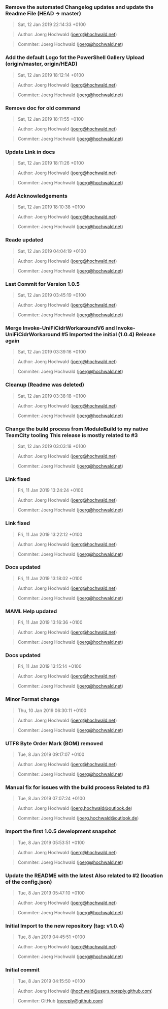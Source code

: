 ### Remove the automated Changelog updates and update the Readme File (HEAD -> master)
>Sat, 12 Jan 2019 22:14:33 +0100

>Author: Joerg Hochwald (joerg@hochwald.net)

>Commiter: Joerg Hochwald (joerg@hochwald.net)




### Add the default Logo fot the PowerShell Gallery Upload (origin/master, origin/HEAD)
>Sat, 12 Jan 2019 18:12:14 +0100

>Author: Joerg Hochwald (joerg@hochwald.net)

>Commiter: Joerg Hochwald (joerg@hochwald.net)




### Remove doc for old command
>Sat, 12 Jan 2019 18:11:55 +0100

>Author: Joerg Hochwald (joerg@hochwald.net)

>Commiter: Joerg Hochwald (joerg@hochwald.net)




###  Update Link in docs
>Sat, 12 Jan 2019 18:11:26 +0100

>Author: Joerg Hochwald (joerg@hochwald.net)

>Commiter: Joerg Hochwald (joerg@hochwald.net)




### Add Acknowledgements
>Sat, 12 Jan 2019 18:10:38 +0100

>Author: Joerg Hochwald (joerg@hochwald.net)

>Commiter: Joerg Hochwald (joerg@hochwald.net)




### Reade updated
>Sat, 12 Jan 2019 04:04:19 +0100

>Author: Joerg Hochwald (joerg@hochwald.net)

>Commiter: Joerg Hochwald (joerg@hochwald.net)




### Last Commit for Version 1.0.5
>Sat, 12 Jan 2019 03:45:19 +0100

>Author: Joerg Hochwald (joerg@hochwald.net)

>Commiter: Joerg Hochwald (joerg@hochwald.net)




### Merge Invoke-UniFiCidrWorkaroundV6 and Invoke-UniFiCidrWorkaround #5 Imported the initial (1.0.4) Release again
>Sat, 12 Jan 2019 03:39:16 +0100

>Author: Joerg Hochwald (joerg@hochwald.net)

>Commiter: Joerg Hochwald (joerg@hochwald.net)




### Cleanup (Readme was deleted)
>Sat, 12 Jan 2019 03:38:18 +0100

>Author: Joerg Hochwald (joerg@hochwald.net)

>Commiter: Joerg Hochwald (joerg@hochwald.net)




### Change the build process from ModuleBuild to my native TeamCity tooling This release is mostly related to #3
>Sat, 12 Jan 2019 03:03:18 +0100

>Author: Joerg Hochwald (joerg@hochwald.net)

>Commiter: Joerg Hochwald (joerg@hochwald.net)




### Link fixed
>Fri, 11 Jan 2019 13:24:24 +0100

>Author: Joerg Hochwald (joerg@hochwald.net)

>Commiter: Joerg Hochwald (joerg@hochwald.net)




### Link fixed
>Fri, 11 Jan 2019 13:22:12 +0100

>Author: Joerg Hochwald (joerg@hochwald.net)

>Commiter: Joerg Hochwald (joerg@hochwald.net)




### Docs updated
>Fri, 11 Jan 2019 13:18:02 +0100

>Author: Joerg Hochwald (joerg@hochwald.net)

>Commiter: Joerg Hochwald (joerg@hochwald.net)




### MAML Help updated
>Fri, 11 Jan 2019 13:16:36 +0100

>Author: Joerg Hochwald (joerg@hochwald.net)

>Commiter: Joerg Hochwald (joerg@hochwald.net)




### Docs updated
>Fri, 11 Jan 2019 13:15:14 +0100

>Author: Joerg Hochwald (joerg@hochwald.net)

>Commiter: Joerg Hochwald (joerg@hochwald.net)




### Minor Format change
>Thu, 10 Jan 2019 06:30:11 +0100

>Author: Joerg Hochwald (joerg@hochwald.net)

>Commiter: Joerg Hochwald (joerg@hochwald.net)




### UTF8 Byte Order Mark (BOM) removed
>Tue, 8 Jan 2019 09:17:07 +0100

>Author: Joerg Hochwald (joerg@hochwald.net)

>Commiter: Joerg Hochwald (joerg@hochwald.net)




### Manual fix for issues with the build process Related to #3
>Tue, 8 Jan 2019 07:07:24 +0100

>Author: Joerg Hochwald (joerg.hochwald@outlook.de)

>Commiter: Joerg Hochwald (joerg.hochwald@outlook.de)




### Import the first 1.0.5 development snapshot
>Tue, 8 Jan 2019 05:53:51 +0100

>Author: Joerg Hochwald (joerg@hochwald.net)

>Commiter: Joerg Hochwald (joerg@hochwald.net)




### Update the README with the latest Also related to #2 (location of the config.json)
>Tue, 8 Jan 2019 05:47:10 +0100

>Author: Joerg Hochwald (joerg@hochwald.net)

>Commiter: Joerg Hochwald (joerg@hochwald.net)




### Initial Import to the new repository (tag: v1.0.4)
>Tue, 8 Jan 2019 04:45:51 +0100

>Author: Joerg Hochwald (joerg@hochwald.net)

>Commiter: Joerg Hochwald (joerg@hochwald.net)




### Initial commit
>Tue, 8 Jan 2019 04:15:50 +0100

>Author: Joerg Hochwald (jhochwald@users.noreply.github.com)

>Commiter: GitHub (noreply@github.com)




